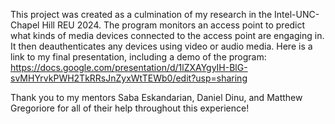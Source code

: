 This project was created as a culmination of my research in the Intel-UNC-Chapel Hill REU 2024. The program monitors an access point to predict what kinds of media devices connected to the access point are engaging in.
It then deauthenticates any devices using video or audio media. Here is a link to my final presentation, including a demo of the program: https://docs.google.com/presentation/d/1lZXAYgyIH-BlG-svMHYrvkPWH2TkRRsJnZyxWtTEWb0/edit?usp=sharing

Thank you to my mentors Saba Eskandarian, Daniel Dinu, and Matthew Gregoriore for all of their help throughout this experience! 
